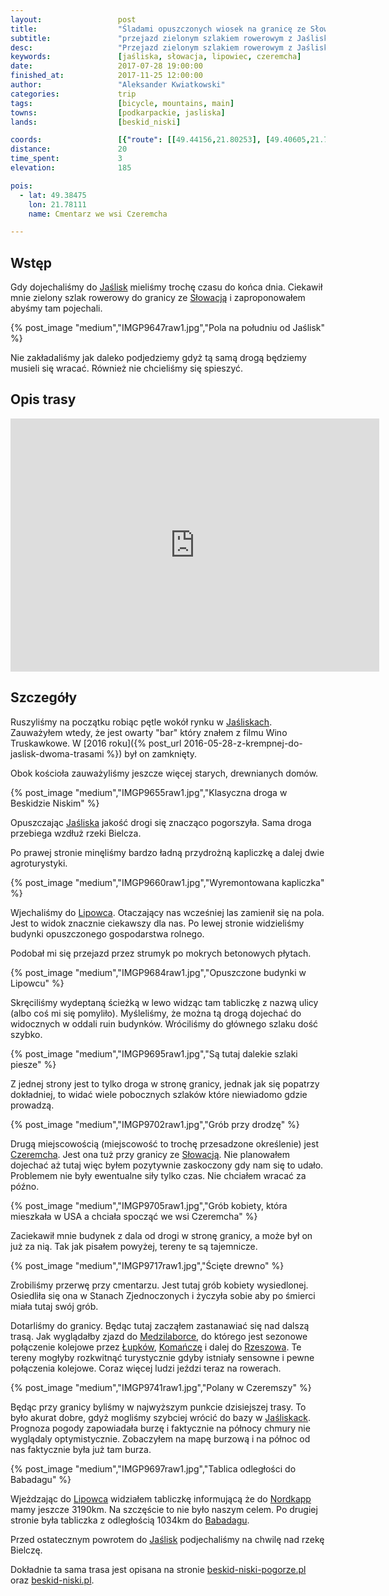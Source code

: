 ```yaml
---
layout:                 post
title:                  "Śladami opuszczonych wiosek na granicę ze Słowacją"
subtitle:               "przejazd zielonym szlakiem rowerowym z Jaślisk do granicy ze Słowacją"
desc:                   "Przejazd zielonym szlakiem rowerowym z Jaślisk przez Lipowiec i Czeremchę do granicy Polski ze Słowacją. Bardzo krótka trasa przepełniona tym co jest najbardziej klimatyczne w Beskidzie Niskim."
keywords:               [jaśliska, słowacja, lipowiec, czeremcha]
date:                   2017-07-28 19:00:00
finished_at:            2017-11-25 12:00:00
author:                 "Aleksander Kwiatkowski"
categories:             trip
tags:                   [bicycle, mountains, main]
towns:                  [podkarpackie, jasliska]
lands:                  [beskid_niski]

coords:                 [{"route": [[49.44156,21.80253], [49.40605,21.77644], [49.38901,21.77867], [49.37471,21.78536], [49.37186,21.79180]], "type": "bicycle"}]
distance:               20
time_spent:             3
elevation:              185

pois:
  - lat: 49.38475
    lon: 21.78111
    name: Cmentarz we wsi Czeremcha

---
```


[wiki-jasliska]: https://pl.wikipedia.org/wiki/Ja%C5%9Bliska
[wiki-slowacja]: https://pl.wikipedia.org/wiki/S%C5%82owacja
[wiki-lipowiec]: https://pl.wikipedia.org/wiki/Lipowiec_(wojew%C3%B3dztwo_podkarpackie)
[wiki-czeremcha]: https://pl.wikipedia.org/wiki/Czeremcha_(wojew%C3%B3dztwo_podkarpackie)
[wiki-medzilaborce]: https://pl.wikipedia.org/wiki/Medzilaborce
[wiki-lupkow]: https://pl.wikipedia.org/wiki/Nowy_%C5%81upk%C3%B3w
[wiki-komancza]: https://pl.wikipedia.org/wiki/Koma%C5%84cza
[wiki-rzeszow]: https://pl.wikipedia.org/wiki/Rzesz%C3%B3w
[wiki-nordkapp]: https://pl.wikipedia.org/wiki/Przyl%C4%85dek_P%C3%B3%C5%82nocny
[wiki-babadag]: https://pl.wikipedia.org/wiki/Babadag

[trasa-bnp]: http://www.beskid-niski-pogorze.pl/szlaki/szlaki_pttk/beskid/szlak_jasliska_lipowiec_przel.beskid.php
[trasa-bnpl]: http://www.beskid-niski.pl/index.php?pos=/gory/turystyka/szlaki&ID=26


Wstęp
-----

Gdy dojechaliśmy do [Jaślisk][wiki-jasliska] mieliśmy trochę czasu do końca dnia.
Ciekawił mnie zielony szlak rowerowy do granicy ze [Słowacją][wiki-slowacja]
i zaproponowałem abyśmy tam pojechali.

{% post_image "medium","IMGP9647raw1.jpg","Pola na południu od Jaślisk" %}

Nie zakładaliśmy jak daleko podjedziemy
gdyż tą samą drogą będziemy musieli się wracać.
Również nie chcieliśmy się spieszyć.

Opis trasy
----------

<iframe height='405' width='590' frameborder='0' allowtransparency='true' scrolling='no' src='https://www.strava.com/activities/1105801669/embed/3498393c2ade1098331fc0121b2fe6c956b51669'></iframe>

Szczegóły
---------

Ruszyliśmy na początku robiąc pętle wokół rynku w [Jaśliskach][wiki-jasliska].
Zauważyłem wtedy, że jest owarty "bar" który znałem z filmu
Wino Truskawkowe.
W [2016 roku]({% post_url 2016-05-28-z-krempnej-do-jaslisk-dwoma-trasami %}) był
on zamknięty.

Obok kościoła zauważyliśmy jeszcze więcej starych, drewnianych domów.

{% post_image "medium","IMGP9655raw1.jpg","Klasyczna droga w Beskidzie Niskim" %}

Opuszczając [Jaśliska][wiki-jasliska] jakość drogi się znacząco pogorszyła.
Sama droga przebiega wzdłuż rzeki Bielcza.

Po prawej stronie minęliśmy bardzo ładną przydrożną kapliczkę
a dalej dwie agroturystyki.

{% post_image "medium","IMGP9660raw1.jpg","Wyremontowana kapliczka" %}

Wjechaliśmy do [Lipowca][wiki-lipowiec]. Otaczający nas wcześniej las
zamienił się na pola. Jest to widok znacznie ciekawszy dla nas.
Po lewej stronie widzieliśmy budynki opuszczonego gospodarstwa
rolnego.

Podobał mi się przejazd przez strumyk po mokrych betonowych płytach.

{% post_image "medium","IMGP9684raw1.jpg","Opuszczone budynki w Lipowcu" %}

Skręciliśmy wydeptaną ścieżką w lewo widząc tam tabliczkę z nazwą ulicy (albo
coś mi się pomyliło). Myśleliśmy, że można tą drogą dojechać do widocznych w oddali
ruin budynków. Wróciliśmy do głównego szlaku dość szybko.

{% post_image "medium","IMGP9695raw1.jpg","Są tutaj dalekie szlaki piesze" %}

Z jednej strony jest to tylko droga w stronę granicy, jednak jak się popatrzy
dokładniej, to widać wiele pobocznych szlaków które niewiadomo gdzie prowadzą.

{% post_image "medium","IMGP9702raw1.jpg","Grób przy drodzę" %}

Drugą miejscowością (miejscowość to trochę przesadzone określenie)
jest [Czeremcha][wiki-czeremcha].
Jest ona tuż przy granicy ze [Słowacją][wiki-slowacja]. Nie planowałem
dojechać aż tutaj więc byłem pozytywnie zaskoczony gdy nam się to udało.
Problemem nie były ewentualne siły tylko czas. Nie chciałem wracać za późno.

{% post_image "medium","IMGP9705raw1.jpg","Grób kobiety, która mieszkała w USA a chciała spocząć we wsi Czeremcha" %}

Zaciekawił mnie budynek z dala od drogi w stronę granicy, a może był on już za nią.
Tak jak pisałem powyżej, tereny te są tajemnicze.

{% post_image "medium","IMGP9717raw1.jpg","Ścięte drewno" %}

Zrobiliśmy przerwę przy cmentarzu. Jest tutaj grób kobiety wysiedlonej.
Osiedliła się ona w Stanach Zjednoczonych i życzyła sobie aby po śmierci miała tutaj
swój grób.

Dotarliśmy do granicy. Będąc tutaj zacząłem zastanawiać się nad dalszą trasą.
Jak wyglądałby zjazd do [Medzilaborce][wiki-medzilaborce], do którego jest
sezonowe połączenie
kolejowe przez [Łupków][wiki-lupkow], [Komańczę][wiki-komancza] i dalej
do [Rzeszowa][wiki-rzeszow]. Te tereny mogłyby rozkwitnąć turystycznie gdyby istniały
sensowne i pewne połączenia kolejowe. Coraz więcej ludzi jeździ teraz
na rowerach.

{% post_image "medium","IMGP9741raw1.jpg","Polany w Czeremszy" %}

Będąc przy granicy byliśmy w najwyższym punkcie dzisiejszej trasy. To było
akurat dobre,
gdyż mogliśmy szybciej wrócić do bazy w [Jaśliskack][wiki-jasliska].
Prognoza pogody zapowiadała burzę i faktycznie na północy chmury nie
wyglądaly optymistycznie. Zobaczyłem na mapę burzową i na północ od
nas faktycznie była już tam burza.

{% post_image "medium","IMGP9697raw1.jpg","Tablica odległości do Babadagu" %}

Wjeżdzając do [Lipowca][wiki-lipowiec] widziałem tabliczkę informującą
że do [Nordkapp][wiki-nordkapp] mamy jeszcze 3190km.
Na szczęście to nie było naszym celem.
Po drugiej stronie była tabliczka z odległością 1034km do [Babadagu][wiki-babadag].

Przed ostatecznym powrotem do [Jaślisk][wiki-jasliska] podjechaliśmy
na chwilę nad rzekę Bielczę.

Dokładnie ta sama trasa jest opisana na
stronie [beskid-niski-pogorze.pl][trasa-bnp] oraz
[beskid-niski.pl][trasa-bnpl].
